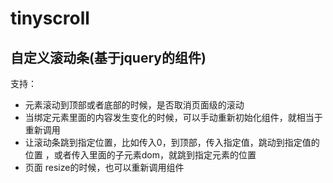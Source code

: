 # tinyscroll
自定义滚动条(基于jquery的组件)
---

支持：
 * 元素滚动到顶部或者底部的时候，是否取消页面级的滚动 
 * 当绑定元素里面的内容发生变化的时候，可以手动重新初始化组件，就相当于重新调用 
 * 让滚动条跳到指定位置，比如传入0，到顶部，传入指定值，跳动到指定值的位置 ，或者传入里面的子元素dom，就跳到指定元素的位置
 * 页面 resize的时候，也可以重新调用组件 
